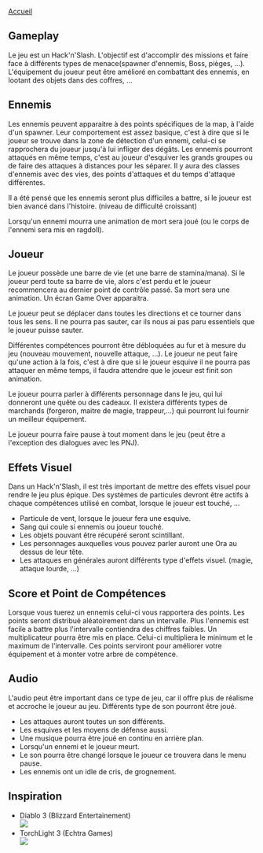 [Accueil](Home)  

## Gameplay  
Le jeu est un Hack'n'Slash. L'objectif est d'accomplir des missions et faire face à différents types de menace(spawner d'ennemis, Boss, pièges, ...). L'équipement du joueur peut être amélioré en combattant des ennemis, en lootant des objets dans des coffres, ...  

## Ennemis  
<p>Les ennemis peuvent apparaitre à des points spécifiques de la map, à l'aide d'un spawner. Leur comportement est assez basique, c'est à dire que si le joueur se trouve dans la zone de détection d'un ennemi, celui-ci se rapprochera du joueur jusqu'à lui infliger des dégâts. Les ennemis pourront attaqués en même temps, c'est au joueur d'esquiver les grands groupes ou de faire des attaques à distances pour les séparer. Il y aura des classes d'ennemis avec des vies, des points d'attaques et du temps d'attaque différentes.</p>  

<p>Il a été pensé que les ennemis seront plus difficiles a battre, si le joueur est bien avancé dans l'histoire. (niveau de difficulté croissant)</p>  

<p>Lorsqu'un ennemi mourra une animation de mort sera joué (ou le corps de l'ennemi sera mis en ragdoll).</p>  

## Joueur  
<p>Le joueur possède une barre de vie (et une barre de stamina/mana). Si le joueur perd toute sa barre de vie, alors c'est perdu et le joueur recommencera au dernier point de contrôle passé. Sa mort sera une animation. Un écran Game Over apparaitra.</p>  

<p>Le joueur peut se déplacer dans toutes les directions et ce tourner dans tous les sens. Il ne pourra pas sauter, car ils nous ai pas paru essentiels que le joueur puisse sauter.</p>  

<p>Différentes compétences pourront être débloquées au fur et à mesure du jeu (nouveau mouvement, nouvelle attaque, ...). Le joueur ne peut faire qu'une action à la fois, c'est à dire que si le joueur esquive il ne pourra pas attaquer en même temps, il faudra attendre que le joueur est finit son animation.</p>  

<p>Le joueur pourra parler à différents personnage dans le jeu, qui lui donneront une quête ou des cadeaux. Il existera différents types de marchands (forgeron, maitre de magie, trappeur,...) qui pourront lui fournir un meilleur équipement.</p>  

<p>Le joueur pourra faire pause à tout moment  dans le jeu (peut être a l'exception des dialogues avec les PNJ).</p>  

## Effets Visuel   
<p>Dans un Hack'n'Slash, il est très important de mettre des effets visuel pour rendre le jeu plus épique. Des systèmes de particules devront être actifs à chaque compétences utilisé en combat, lorsque le joueur est touché, ...</p>  

- Particule de vent, lorsque le joueur fera une esquive.  
- Sang qui coule si ennemis ou joueur touché.  
- Les objets pouvant être récupéré seront scintillant.  
- Les personnages auxquelles vous pouvez parler auront une Ora au dessus de leur tête.  
- Les attaques en générales auront différents type d'effets visuel. (magie, attaque lourde, ...)  

## Score et Point de Compétences  
Lorsque vous tuerez un ennemis celui-ci vous rapportera des points. Les points seront distribué aléatoirement dans un intervalle. Plus l'ennemis est facile a battre plus l'intervalle contiendra des chiffres faibles. Un multiplicateur pourra être mis en place. Celui-ci multipliera le minimum et le maximum de l'intervalle. Ces points serviront pour améliorer votre équipement et à monter votre arbre de compétence.

## Audio  
L'audio peut être important dans ce type de jeu, car il offre plus de réalisme et accroche le joueur au jeu. Différents type de son pourront être joué.  

- Les attaques auront toutes un son différents.  
- Les esquives et les moyens de défense aussi.  
- Une musique pourra être joué en continu en arrière plan.  
- Lorsqu'un ennemi et le joueur meurt.  
- Le son pourra être changé lorsque le joueur ce trouvera dans le menu pause.  
- Les ennemis ont un idle de cris, de grognement.  

## Inspiration  
- Diablo 3 (Blizzard Entertainement)  
![](https://imgur.com/a/A4Wvp8h)
- TorchLight 3 (Echtra Games)  
![](https://thumbs.gfycat.com/SecondhandScaryKronosaurus-max-1mb.gif)